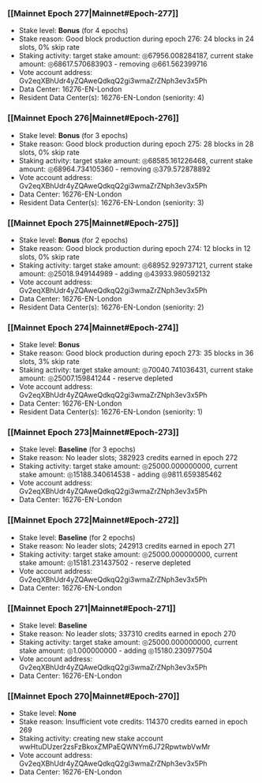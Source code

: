 ### [[Mainnet Epoch 277|Mainnet#Epoch-277]]
* Stake level: **Bonus** (for 4 epochs)
* Stake reason: Good block production during epoch 276: 24 blocks in 24 slots, 0% skip rate
* Staking activity: target stake amount: ◎67956.008284187, current stake amount: ◎68617.570683903 - removing ◎661.562399716
* Vote account address: Gv2eqXBhUdr4yZQAweQdkqQ2gi3wmaZrZNph3ev3x5Ph
* Data Center: 16276-EN-London
* Resident Data Center(s): 16276-EN-London (seniority: 4)
### [[Mainnet Epoch 276|Mainnet#Epoch-276]]
* Stake level: **Bonus** (for 3 epochs)
* Stake reason: Good block production during epoch 275: 28 blocks in 28 slots, 0% skip rate
* Staking activity: target stake amount: ◎68585.161226468, current stake amount: ◎68964.734105360 - removing ◎379.572878892
* Vote account address: Gv2eqXBhUdr4yZQAweQdkqQ2gi3wmaZrZNph3ev3x5Ph
* Data Center: 16276-EN-London
* Resident Data Center(s): 16276-EN-London (seniority: 3)
### [[Mainnet Epoch 275|Mainnet#Epoch-275]]
* Stake level: **Bonus** (for 2 epochs)
* Stake reason: Good block production during epoch 274: 12 blocks in 12 slots, 0% skip rate
* Staking activity: target stake amount: ◎68952.929737121, current stake amount: ◎25018.949144989 - adding ◎43933.980592132
* Vote account address: Gv2eqXBhUdr4yZQAweQdkqQ2gi3wmaZrZNph3ev3x5Ph
* Data Center: 16276-EN-London
* Resident Data Center(s): 16276-EN-London (seniority: 2)
### [[Mainnet Epoch 274|Mainnet#Epoch-274]]
* Stake level: **Bonus**
* Stake reason: Good block production during epoch 273: 35 blocks in 36 slots, 3% skip rate
* Staking activity: target stake amount: ◎70040.741036431, current stake amount: ◎25007.159841244 - reserve depleted
* Vote account address: Gv2eqXBhUdr4yZQAweQdkqQ2gi3wmaZrZNph3ev3x5Ph
* Data Center: 16276-EN-London
* Resident Data Center(s): 16276-EN-London (seniority: 1)
### [[Mainnet Epoch 273|Mainnet#Epoch-273]]
* Stake level: **Baseline** (for 3 epochs)
* Stake reason: No leader slots; 382923 credits earned in epoch 272
* Staking activity: target stake amount: ◎25000.000000000, current stake amount: ◎15188.340614538 - adding ◎9811.659385462
* Vote account address: Gv2eqXBhUdr4yZQAweQdkqQ2gi3wmaZrZNph3ev3x5Ph
* Data Center: 16276-EN-London
### [[Mainnet Epoch 272|Mainnet#Epoch-272]]
* Stake level: **Baseline** (for 2 epochs)
* Stake reason: No leader slots; 242913 credits earned in epoch 271
* Staking activity: target stake amount: ◎25000.000000000, current stake amount: ◎15181.231437502 - reserve depleted
* Vote account address: Gv2eqXBhUdr4yZQAweQdkqQ2gi3wmaZrZNph3ev3x5Ph
* Data Center: 16276-EN-London
### [[Mainnet Epoch 271|Mainnet#Epoch-271]]
* Stake level: **Baseline**
* Stake reason: No leader slots; 337310 credits earned in epoch 270
* Staking activity: target stake amount: ◎25000.000000000, current stake amount: ◎1.000000000 - adding ◎15180.230977504
* Vote account address: Gv2eqXBhUdr4yZQAweQdkqQ2gi3wmaZrZNph3ev3x5Ph
* Data Center: 16276-EN-London
### [[Mainnet Epoch 270|Mainnet#Epoch-270]]
* Stake level: **None**
* Stake reason: Insufficient vote credits: 114370 credits earned in epoch 269
* Staking activity: creating new stake account wwHtuDUzer2zsFzBkoxZMPaEQWNYm6J72RpwtwbVwMr
* Vote account address: Gv2eqXBhUdr4yZQAweQdkqQ2gi3wmaZrZNph3ev3x5Ph
* Data Center: 16276-EN-London